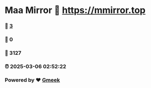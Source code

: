# Maa Mirror :link: https://mmirror.top 
### :page_facing_up: [3](https://mmirror.top/tag.html) 
### :speech_balloon: 0 
### :hibiscus: 3127 
### :alarm_clock: 2025-03-06 02:52:22 
### Powered by :heart: [Gmeek](https://github.com/Meekdai/Gmeek)
